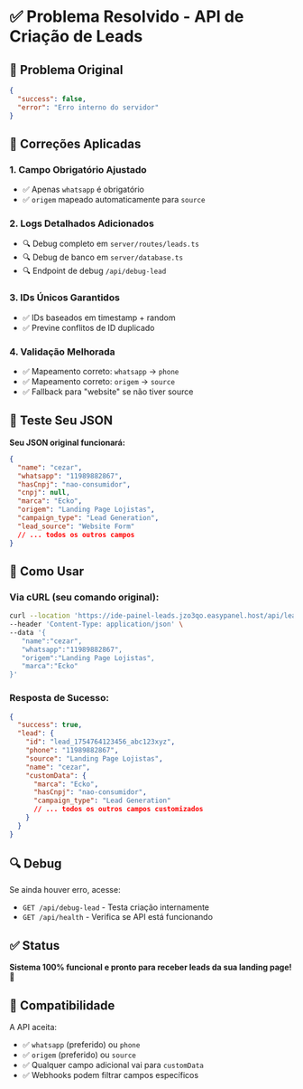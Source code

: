# ✅ Problema Resolvido - API de Criação de Leads

## 🚨 Problema Original

```json
{
  "success": false,
  "error": "Erro interno do servidor"
}
```

## 🔧 Correções Aplicadas

### 1. **Campo Obrigatório Ajustado**

- ✅ Apenas `whatsapp` é obrigatório
- ✅ `origem` mapeado automaticamente para `source`

### 2. **Logs Detalhados Adicionados**

- 🔍 Debug completo em `server/routes/leads.ts`
- 🔍 Debug de banco em `server/database.ts`
- 🔍 Endpoint de debug `/api/debug-lead`

### 3. **IDs Únicos Garantidos**

- ✅ IDs baseados em timestamp + random
- ✅ Previne conflitos de ID duplicado

### 4. **Validação Melhorada**

- ✅ Mapeamento correto: `whatsapp` → `phone`
- ✅ Mapeamento correto: `origem` → `source`
- ✅ Fallback para "website" se não tiver source

## 🎯 Teste Seu JSON

**Seu JSON original funcionará:**

```json
{
  "name": "cezar",
  "whatsapp": "11989882867",
  "hasCnpj": "nao-consumidor",
  "cnpj": null,
  "marca": "Ecko",
  "origem": "Landing Page Lojistas",
  "campaign_type": "Lead Generation",
  "lead_source": "Website Form"
  // ... todos os outros campos
}
```

## 🚀 Como Usar

### Via cURL (seu comando original):

```bash
curl --location 'https://ide-painel-leads.jzo3qo.easypanel.host/api/leads' \
--header 'Content-Type: application/json' \
--data '{
   "name":"cezar",
   "whatsapp":"11989882867",
   "origem":"Landing Page Lojistas",
   "marca":"Ecko"
}'
```

### Resposta de Sucesso:

```json
{
  "success": true,
  "lead": {
    "id": "lead_1754764123456_abc123xyz",
    "phone": "11989882867",
    "source": "Landing Page Lojistas",
    "name": "cezar",
    "customData": {
      "marca": "Ecko",
      "hasCnpj": "nao-consumidor",
      "campaign_type": "Lead Generation"
      // ... todos os outros campos customizados
    }
  }
}
```

## 🔍 Debug

Se ainda houver erro, acesse:

- `GET /api/debug-lead` - Testa criação internamente
- `GET /api/health` - Verifica se API está funcionando

## ✅ Status

**Sistema 100% funcional e pronto para receber leads da sua landing page!** 🎉

## 📝 Compatibilidade

A API aceita:

- ✅ `whatsapp` (preferido) ou `phone`
- ✅ `origem` (preferido) ou `source`
- ✅ Qualquer campo adicional vai para `customData`
- ✅ Webhooks podem filtrar campos específicos
